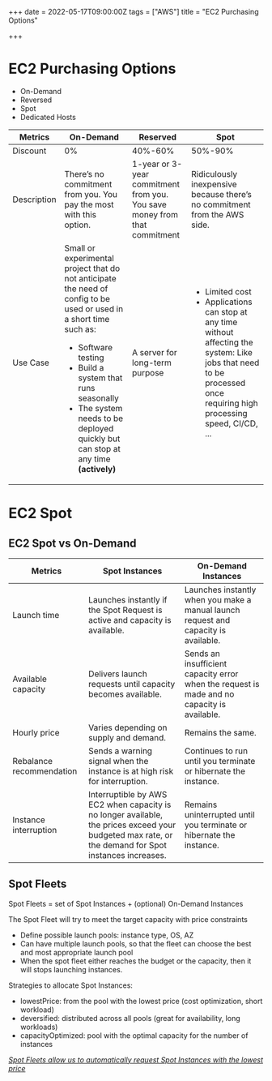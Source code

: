 +++
date = 2022-05-17T09:00:00Z
tags = ["AWS"]
title = "EC2 Purchasing Options"

+++
# EC2 Purchasing Options

* On-Demand
* Reversed
* Spot
* Dedicated Hosts

| Metrics | On-Demand | Reserved | Spot |
| --- | --- | --- | --- |
| Discount | 0% | 40%-60% | 50%-90% |
| Description | There’s no commitment from you. You pay the most with this option. | 1-year or 3-year commitment from you. You save money from that commitment | Ridiculously inexpensive because there’s no commitment from the AWS side. |
| Use Case | Small or experimental project that do not anticipate the need of config to be used or used in a short time such as: <ul><li>Software testing</li><li>Build a system that runs seasonally</li><li>The system needs to be deployed quickly but can stop at any time <b>(actively)</b></li></ul> | A server for long-term purpose | <ul><li>Limited cost</li><li>Applications can stop at any time without affecting the system: Like jobs that need to be processed once requiring high processing speed, CI/CD, ...</li></ul> |

# EC2 Spot

## EC2 Spot vs On-Demand

| Metrics | Spot Instances | On-Demand Instances |
| --- | --- | --- |
| Launch time | Launches instantly if the Spot Request is active and capacity is available. | Launches instantly when you make a manual launch request and capacity is available. |
| Available capacity | Delivers launch requests until capacity becomes available. | Sends an insufficient capacity error when the request is made and no capacity is available. |
| Hourly price | Varies depending on supply and demand. | Remains the same. |
| Rebalance recommendation | Sends a warning signal when the instance is at high risk for interruption. | Continues to run until you terminate or hibernate the instance. |
| Instance interruption | Interruptible by AWS EC2 when capacity is no longer available, the prices exceed your budgeted max rate, or the demand for Spot instances increases. | Remains uninterrupted until you terminate or hibernate the instance. |

## Spot Fleets

Spot Fleets = set of Spot Instances + (optional) On-Demand Instances

The Spot Fleet will try to meet the target capacity with price constraints

* Define possible launch pools: instance type, OS, AZ
* Can have multiple launch pools, so that the fleet can choose the best and most appropriate launch pool
* When the spot fleet either reaches the budget or the capacity, then it will stops launching instances.

Strategies to allocate Spot Instances:

* lowestPrice: from the pool with the lowest price (cost optimization, short workload)
* deversified: distributed across all pools (great for availability, long workloads)
* capacityOptimized: pool with the optimal capacity for the number of instances

<u><i>Spot Fleets allow us to automatically request Spot Instances with the lowest price</i></u>